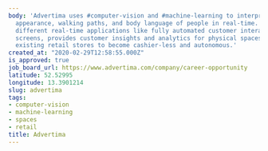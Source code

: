 ```yaml
---
body: 'Advertima uses #computer-vision and #machine-learning to interpret the visual
  appearance, walking paths, and body language of people in real-time. This data enables
  different real-time applications like fully automated customer interactions through
  screens, provides customer insights and analytics for physical spaces, and empowers
  existing retail stores to become cashier-less and autonomous.'
created_at: "2020-02-29T12:58:55.000Z"
is_approved: true
job_board_url: https://www.advertima.com/company/career-opportunity
latitude: 52.52995
longitude: 13.3901214
slug: advertima
tags:
- computer-vision
- machine-learning
- spaces
- retail
title: Advertima
---
```


